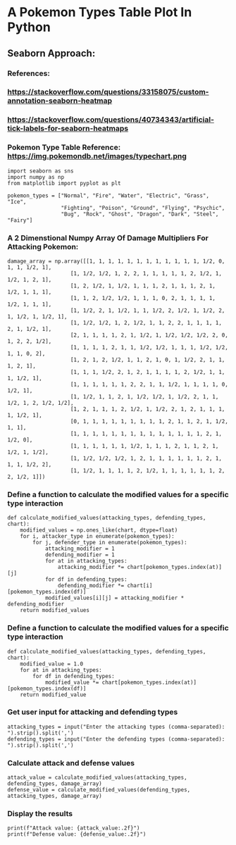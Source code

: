 # A Pokemon Types Table Plot In Python
## Seaborn Approach:
### References:
### https://stackoverflow.com/questions/33158075/custom-annotation-seaborn-heatmap
### https://stackoverflow.com/questions/40734343/artificial-tick-labels-for-seaborn-heatmaps
### Pokemon Type Table Reference: https://img.pokemondb.net/images/typechart.png

```
import seaborn as sns
import numpy as np
from matplotlib import pyplot as plt

pokemon_types = ["Normal", "Fire", "Water", "Electric", "Grass", "Ice",
                 "Fighting", "Poison", "Ground", "Flying", "Psychic",
                 "Bug", "Rock", "Ghost", "Dragon", "Dark", "Steel", "Fairy"]

```
### A 2 Dimenstional Numpy Array Of Damage Multipliers For Attacking Pokemon:
```    
damage_array = np.array([[1, 1, 1, 1, 1, 1, 1, 1, 1, 1, 1, 1, 1/2, 0, 1, 1, 1/2, 1],
                    [1, 1/2, 1/2, 1, 2, 2, 1, 1, 1, 1, 1, 2, 1/2, 1, 1/2, 1, 2, 1],
                    [1, 2, 1/2, 1, 1/2, 1, 1, 1, 2, 1, 1, 1, 2, 1, 1/2, 1, 1, 1],
                    [1, 1, 2, 1/2, 1/2, 1, 1, 1, 0, 2, 1, 1, 1, 1, 1/2, 1, 1, 1],
                    [1, 1/2, 2, 1, 1/2, 1, 1, 1/2, 2, 1/2, 1, 1/2, 2, 1, 1/2, 1, 1/2, 1],
                    [1, 1/2, 1/2, 1, 2, 1/2, 1, 1, 2, 2, 1, 1, 1, 1, 2, 1, 1/2, 1],
                    [2, 1, 1, 1, 1, 2, 1, 1/2, 1, 1/2, 1/2, 1/2, 2, 0, 1, 2, 2, 1/2],
                    [1, 1, 1, 1, 2, 1, 1, 1/2, 1/2, 1, 1, 1, 1/2, 1/2, 1, 1, 0, 2],
                    [1, 2, 1, 2, 1/2, 1, 1, 2, 1, 0, 1, 1/2, 2, 1, 1, 1, 2, 1],
                    [1, 1, 1, 1/2, 2, 1, 2, 1, 1, 1, 1, 2, 1/2, 1, 1, 1, 1/2, 1],
                    [1, 1, 1, 1, 1, 1, 2, 2, 1, 1, 1/2, 1, 1, 1, 1, 0, 1/2, 1],
                    [1, 1/2, 1, 1, 2, 1, 1/2, 1/2, 1, 1/2, 2, 1, 1, 1/2, 1, 2, 1/2, 1/2],
                    [1, 2, 1, 1, 1, 2, 1/2, 1, 1/2, 2, 1, 2, 1, 1, 1, 1, 1/2, 1],
                    [0, 1, 1, 1, 1, 1, 1, 1, 1, 1, 2, 1, 1, 2, 1, 1/2, 1, 1],
                    [1, 1, 1, 1, 1, 1, 1, 1, 1, 1, 1, 1, 1, 1, 2, 1, 1/2, 0],
                    [1, 1, 1, 1, 1, 1, 1/2, 1, 1, 1, 2, 1, 1, 2, 1, 1/2, 1, 1/2],
                    [1, 1/2, 1/2, 1/2, 1, 2, 1, 1, 1, 1, 1, 1, 2, 1, 1, 1, 1/2, 2],
                    [1, 1/2, 1, 1, 1, 1, 2, 1/2, 1, 1, 1, 1, 1, 1, 2, 2, 1/2, 1]])
```
### Define a function to calculate the modified values for a specific type interaction
```
def calculate_modified_values(attacking_types, defending_types, chart):
    modified_values = np.ones_like(chart, dtype=float)
    for i, attacker_type in enumerate(pokemon_types):
        for j, defender_type in enumerate(pokemon_types):
            attacking_modifier = 1
            defending_modifier = 1
            for at in attacking_types:
                attacking_modifier *= chart[pokemon_types.index(at)][j]
            for df in defending_types:
                defending_modifier *= chart[i][pokemon_types.index(df)]
            modified_values[i][j] = attacking_modifier * defending_modifier
    return modified_values
```
### Define a function to calculate the modified values for a specific type interaction
```
def calculate_modified_values(attacking_types, defending_types, chart):
    modified_value = 1.0
    for at in attacking_types:
        for df in defending_types:
            modified_value *= chart[pokemon_types.index(at)][pokemon_types.index(df)]
    return modified_value
```
### Get user input for attacking and defending types
```
attacking_types = input("Enter the attacking types (comma-separated): ").strip().split(',')
defending_types = input("Enter the defending types (comma-separated): ").strip().split(',')
```
### Calculate attack and defense values
```
attack_value = calculate_modified_values(attacking_types, defending_types, damage_array)
defense_value = calculate_modified_values(defending_types, attacking_types, damage_array)
```
### Display the results
```
print(f"Attack value: {attack_value:.2f}")
print(f"Defense value: {defense_value:.2f}")
```
